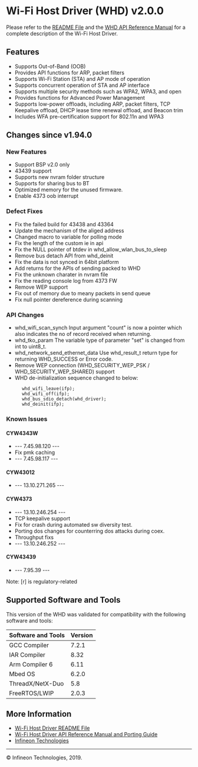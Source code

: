 # Wi-Fi Host Driver (WHD)  v2.0.0
Please refer to the [README File](./README.md) and the [WHD API Reference Manual](https://cypresssemiconductorco.github.io/wifi-host-driver/html/index.html) for a complete description of the Wi-Fi Host Driver.

## Features
* Supports Out-of-Band (OOB)
* Provides API functions for ARP, packet filters
* Supports Wi-Fi Station (STA) and AP mode of operation
* Supports concurrent operation of STA and AP interface
* Supports multiple security methods such as WPA2, WPA3, and open
* Provides functions for Advanced Power Management
* Supports low-power offloads, including ARP, packet filters, TCP Keepalive offload, DHCP lease time renewal offload, and Beacon trim
* Includes WFA pre-certification support for 802.11n and WPA3

## Changes since v1.94.0
### New Features
* Support BSP v2.0 only
* 43439 support
* Supports new nvram folder structure
* Supports for sharing bus to BT
* Optimized memory for the unused firmware.
* Enable 4373 oob interrupt

### Defect Fixes
* Fix the failed build for 43438 and 43364
* Update the mechanism of the aliged address
* Changed macro to variable for polling mode
* Fix the length of the custom ie in api
* Fix the NULL pointer of btdev in whd_allow_wlan_bus_to_sleep
* Remove bus detach API from whd_deinit
* Fix the data is not synced in 64bit platform
* Add returns for the APIs of sending packed to WHD
* Fix the unknown charater in nvram file
* Fix the reading console log from 4373 FW
* Remove WEP support
* Fix out of memory due to meany packets in send queue
* Fix null pointer dereference during scanning

### API Changes
* whd_wifi_scan_synch
Input argument "count" is now a pointer which also indicates the no of record received when returning.
* whd_tko_param
The variable type of parameter "set" is changed from int to uint8_t.
* whd_network_send_ethernet_data
Use whd_result_t return type for returning WHD_SUCCESS or Error code.
* Remove WEP connection (WHD_SECURITY_WEP_PSK / WHD_SECURITY_WEP_SHARED) support
* WHD de-initialization sequence changed to below:
```
      whd_wifi_leave(ifp);
      whd_wifi_off(ifp);
      whd_bus_sdio_detach(whd_driver);
      whd_deinit(ifp);
```

### Known Issues


#### CYW4343W
* --- 7.45.98.120 ---
* Fix pmk caching
* --- 7.45.98.117 ---

#### CYW43012
* --- 13.10.271.265 ---

#### CYW4373
* --- 13.10.246.254 ---
* TCP keepalive support
* Fix for crash during automated sw diversity test.
* Porting dos changes for counterring dos attacks during coex.
* Throughput fixs
* --- 13.10.246.252 ---

#### CYW43439
* --- 7.95.39 ---

Note: [r] is regulatory-related

## Supported Software and Tools
This version of the WHD was validated for compatibility with the following software and tools:

| Software and Tools                                      | Version      |
| :---                                                    | :----        |
| GCC Compiler                                            | 7.2.1        |
| IAR Compiler                                            | 8.32         |
| Arm Compiler 6                                          | 6.11         |
| Mbed OS                                                 | 6.2.0        |
| ThreadX/NetX-Duo                                        | 5.8          |
| FreeRTOS/LWIP                                           | 2.0.3        |


## More Information
* [Wi-Fi Host Driver README File](./README.md)
* [Wi-Fi Host Driver API Reference Manual and Porting Guide](https://cypresssemiconductorco.github.io/wifi-host-driver/html/index.html)
* [Infineon Technologies](http://www.infineon.com)

---
© Infineon Technologies, 2019.
